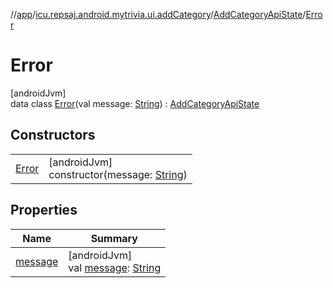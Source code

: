 //[app](../../../../index.md)/[icu.repsaj.android.mytrivia.ui.addCategory](../../index.md)/[AddCategoryApiState](../index.md)/[Error](index.md)

# Error

[androidJvm]\
data class [Error](index.md)(val
message: [String](https://kotlinlang.org/api/latest/jvm/stdlib/kotlin/-string/index.html)) : [AddCategoryApiState](../index.md)

## Constructors

|                    |                                                                                                                        |
|--------------------|------------------------------------------------------------------------------------------------------------------------|
| [Error](-error.md) | [androidJvm]<br>constructor(message: [String](https://kotlinlang.org/api/latest/jvm/stdlib/kotlin/-string/index.html)) |

## Properties

| Name                  | Summary                                                                                                                     |
|-----------------------|-----------------------------------------------------------------------------------------------------------------------------|
| [message](message.md) | [androidJvm]<br>val [message](message.md): [String](https://kotlinlang.org/api/latest/jvm/stdlib/kotlin/-string/index.html) |
